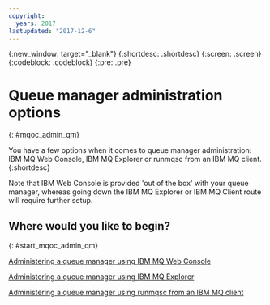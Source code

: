 ```yaml
---
copyright:
  years: 2017
lastupdated: "2017-12-6"
---
```


{:new_window: target="_blank"}
{:shortdesc: .shortdesc}
{:screen: .screen}
{:codeblock: .codeblock}
{:pre: .pre}

# Queue manager administration options
{: #mqoc_admin_qm}

You have a few options when it comes to queue manager administration: IBM MQ Web Console, IBM MQ Explorer or runmqsc from an IBM MQ client.
{:shortdesc}

Note that IBM Web Console is provided 'out of the box' with your queue manager, whereas going down the IBM MQ Explorer or IBM MQ Client route will require further setup.

## Where would you like to begin?
{: #start_mqoc_admin_qm}

[Administering a queue manager using IBM MQ Web Console](/docs/services/mqcloud/mqoc_admin_mqweb.html)

[Administering a queue manager using IBM MQ Explorer](/docs/services/mqcloud/mqoc_admin_mqexp.html)

[Administering a queue manager using runmqsc from an IBM MQ client](/docs/services/mqcloud/mqoc_admin_mqcli.html)
